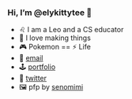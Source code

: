 ### Hi, I’m @elykittytee 🙋‍
- ♌ I am a Leo and a CS educator
- 👾 I love making things
- 🎮 Pokemon == ⚡ Life
- 💌 [email](mailto:eleanor.tayam@gmail.com?subject=hello!&body=I%20found%20you%20on%20Github%20and%20I%20wanted%20to%20say%20hey!) 
- 🕹️ [portfolio](https://elykittytee.github.io/projects/)
- 🐤 [twitter](http://twitter.com/elykittytee)
- 🖼️ pfp by [senomimi](https://twitter.com/mimisentakosen)
